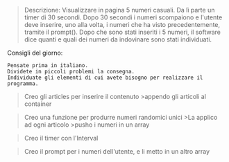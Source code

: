 > Descrizione:
> Visualizzare in pagina 5 numeri casuali.
> Da lì parte un timer di 30 secondi.
> Dopo 30 secondi i numeri scompaiono e l'utente deve inserire, uno alla volta, i numeri che ha visto precedentemente, tramite il prompt().
> Dopo che sono stati inseriti i 5 numeri, il software dice quanti e quali dei numeri da indovinare sono stati individuati.


Consigli del giorno:

    Pensate prima in italiano.
    Dividete in piccoli problemi la consegna.
    Individuate gli elementi di cui avete bisogno per realizzare il programma.




>Creo gli articles per inserire il contenuto
    >appendo gli articoli al container

>Creo una funzione per produrre numeri randomici unici
    >La applico ad ogni articolo
    >pusho i numeri in un array

>Creo il timer con l'Interval

>Creo il prompt per i numeri dell'utente, e li metto in un altro array
